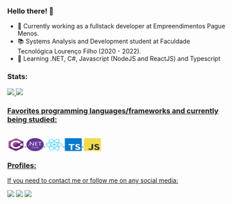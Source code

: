 ### Hello there! 👋

  - 🔭 Currently working as a fullstack developer at Empreendimentos Pague Menos.
  - 📚 Systems Analysis and Development student at Faculdade Tecnológica Lourenço Filho (2020 - 2022).
  - 🌱 Learning .NET, C#, Javascript (NodeJS and ReactJS) and Typescript
  
  ### Stats:
  <div>
  <a href="https://github.com/mariothiago">
  <img height="166em" src="https://github-readme-stats.vercel.app/api?username=mariothiago&show_icons=true&theme=dark"/>
  <img height="166em" src="https://github-readme-stats.vercel.app/api/top-langs/?username=mariothiago&layout=compact&langs_count=8&theme=dark"/>
</div>
  
  ### Favorites programming languages/frameworks and currently being studied:
  <div style="display: inline_block"><br>
  <img align="center" alt="Thiago-CSHARP" height="30" width="40" src="https://raw.githubusercontent.com/devicons/devicon/master/icons/csharp/csharp-original.svg">
       <img align="center" alt="Thiago-NET" height="30" width="40" src="https://raw.githubusercontent.com/devicons/devicon/master/icons/dotnetcore/dotnetcore-original.svg">
  <img align="center" alt="Thiago-React" height="30" width="40" src="https://raw.githubusercontent.com/devicons/devicon/master/icons/react/react-original.svg">
  <img align="center" alt="Thiago-TS" height="30" width="40" src="https://raw.githubusercontent.com/devicons/devicon/master/icons/typescript/typescript-original.svg">
  <img align="center" alt="Thiago-Js" height="30" width="40" src="https://raw.githubusercontent.com/devicons/devicon/master/icons/javascript/javascript-original.svg">
</div>
  
  ### Profiles:
  <p>If you need to contact me or follow me on any social media:</p>
  <div> 
    <a href="https://www.linkedin.com/in/thiago-rocha-b89396196/" target="_blank"><img src="https://img.shields.io/badge/-LinkedIn-%230077B5?style=for-the-badge&logo=linkedin&logoColor=white" target="_blank"></a>
    <a href="https://www.instagram.com/mariothiago_/" target="_blank"><img src="https://img.shields.io/badge/-Instagram-%23E4405F?style=for-the-badge&logo=instagram&logoColor=white" target="_blank"></a>
    <a href = "mailto:mario.thiago247@gmail.com"><img src="https://img.shields.io/badge/-Gmail-%23333?style=for-the-badge&logo=gmail&logoColor=white" target="_blank"></a> 
</div>
<!--
**mariothiago/mariothiago** is a ✨ _special_ ✨ repository because its `README.md` (this file) appears on your GitHub profile.

Here are some ideas to get you started:

- 🔭 I’m currently working on ...
- 🌱 I’m currently learning ...
- 👯 I’m looking to collaborate on ...
- 🤔 I’m looking for help with ...
- 💬 Ask me about ...
- 📫 How to reach me: ...
- 😄 Pronouns: ...
- ⚡ Fun fact: ...
-->
